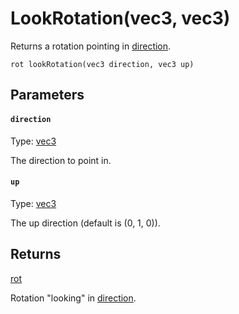 

# LookRotation(vec3, vec3)

Returns a rotation pointing in [direction](#direction).

```
rot lookRotation(vec3 direction, vec3 up)
```

## Parameters

#### `direction`
Type: [vec3](/MdDocs/Types/Vec3.md)

The direction to point in.

#### `up`
Type: [vec3](/MdDocs/Types/Vec3.md)

The up direction (default is (0, 1, 0)).

## Returns

[rot](/MdDocs/Types/Rot.md)

Rotation "looking" in [direction](#direction).


